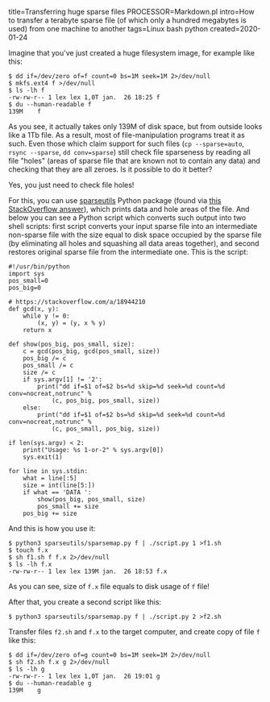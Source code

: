 title=Transferring huge sparse files
PROCESSOR=Markdown.pl
intro=How to transfer a terabyte sparse file (of which only a hundred megabytes is used) from one machine to another
tags=Linux bash python
created=2020-01-24

Imagine that you've just created a huge filesystem image, for example like this:

	$ dd if=/dev/zero of=f count=0 bs=1M seek=1M 2>/dev/null
	$ mkfs.ext4 f >/dev/null
	$ ls -lh f
	-rw-rw-r-- 1 lex lex 1,0T jan.  26 18:25 f
	$ du --human-readable f
	139M	f

As you see, it actually takes only 139M of disk space, but from outside looks like a 1Tb file.
As a result, most of file-manipulation programs treat it as such.
Even those which claim support for such files (`cp --sparse=auto`, `rsync --sparse`, `dd conv=sparse`)
still check file sparseness by reading all file "holes" (areas of sparse file that are known not to contain any data) and checking that they are all zeroes.
Is it possible to do it better?

Yes, you just need to check file holes!

[sparseutils]: https://pypi.org/project/sparseutils/
[so]: https://unix.stackexchange.com/a/395051/328346

For this, you can use [sparseutils][] Python package (found via [this StackOverflow answer][so]), which prints data and hole areas of the file.
And below you can see a Python script which converts such output into two shell scripts:
first script converts your input sparse file into an intermediate non-sparse file with the size equal to disk space occupied by the sparse file (by eliminating all holes and squashing all data areas together),
and second restores original sparse file from the intermediate one.
This is the script:

	#!/usr/bin/python
	import sys
	pos_small=0
	pos_big=0

	# https://stackoverflow.com/a/18944210
	def gcd(x, y):
	    while y != 0:
	        (x, y) = (y, x % y)
	    return x

	def show(pos_big, pos_small, size):
	    c = gcd(pos_big, gcd(pos_small, size))
	    pos_big /= c
	    pos_small /= c
	    size /= c
	    if sys.argv[1] != '2':
	        print("dd if=$1 of=$2 bs=%d skip=%d seek=%d count=%d conv=nocreat,notrunc" %
		        (c, pos_big, pos_small, size))
	    else:
	        print("dd if=$1 of=$2 bs=%d skip=%d seek=%d count=%d conv=nocreat,notrunc" %
		        (c, pos_small, pos_big, size))

	if len(sys.argv) < 2:
	    print("Usage: %s 1-or-2" % sys.argv[0])
	    sys.exit(1)

	for line in sys.stdin:
	    what = line[:5]
	    size = int(line[5:])
	    if what == 'DATA ':
	        show(pos_big, pos_small, size)
	        pos_small += size
	    pos_big += size

And this is how you use it:

	$ python3 sparseutils/sparsemap.py f | ./script.py 1 >f1.sh
	$ touch f.x
	$ sh f1.sh f f.x 2>/dev/null
	$ ls -lh f.x
	-rw-rw-r-- 1 lex lex 139M jan.  26 18:53 f.x

As you can see, size of `f.x` file equals to disk usage of `f` file!

After that, you create a second script like this:

	$ python3 sparseutils/sparsemap.py f | ./script.py 2 >f2.sh

Transfer files `f2.sh` and `f.x` to the target computer, and create copy of file `f` like this:

	$ dd if=/dev/zero of=g count=0 bs=1M seek=1M 2>/dev/null
	$ sh f2.sh f.x g 2>/dev/null
	$ ls -lh g
	-rw-rw-r-- 1 lex lex 1,0T jan.  26 19:01 g
	$ du --human-readable g
	139M	g

<script src="/microlight.js"></script>
